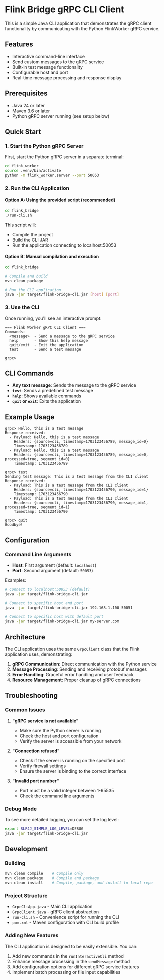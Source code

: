 # Flink Bridge gRPC CLI Client

This is a simple Java CLI application that demonstrates the gRPC client functionality by communicating with the Python FlinkWorker gRPC service.

## Features

- Interactive command-line interface
- Send custom messages to the gRPC service
- Built-in test message functionality
- Configurable host and port
- Real-time message processing and response display

## Prerequisites

- Java 24 or later
- Maven 3.6 or later
- Python gRPC server running (see setup below)

## Quick Start

### 1. Start the Python gRPC Server

First, start the Python gRPC server in a separate terminal:

```bash
cd flink_worker
source .venv/bin/activate
python -m flink_worker.server --port 50053
```

### 2. Run the CLI Application

#### Option A: Using the provided script (recommended)

```bash
cd flink_bridge
./run-cli.sh
```

This script will:
- Compile the project
- Build the CLI JAR
- Run the application connecting to localhost:50053

#### Option B: Manual compilation and execution

```bash
cd flink_bridge

# Compile and build
mvn clean package

# Run the CLI application
java -jar target/flink-bridge-cli.jar [host] [port]
```

### 3. Use the CLI

Once running, you'll see an interactive prompt:

```
=== Flink Worker gRPC CLI Client ===
Commands:
  <message>  - Send a message to the gRPC service
  help       - Show this help message
  quit/exit  - Exit the application
  test       - Send a test message

grpc>
```

## CLI Commands

- **Any text message**: Sends the message to the gRPC service
- **`test`**: Sends a predefined test message
- **`help`**: Shows available commands
- **`quit` or `exit`**: Exits the application

## Example Usage

```
grpc> Hello, this is a test message
Response received:
  - Payload: Hello, this is a test message
    Headers: {source=cli, timestamp=1703123456789, message_id=0}
    Timestamp: 1703123456789
  - Payload: Hello, this is a test message
    Headers: {source=cli, timestamp=1703123456789, message_id=0, processed=true, segment_id=0}
    Timestamp: 1703123456789

grpc> test
Sending test message: This is a test message from the CLI client
Response received:
  - Payload: This is a test message from the CLI client
    Headers: {source=cli, timestamp=1703123456790, message_id=1}
    Timestamp: 1703123456790
  - Payload: This is a test message from the CLI client
    Headers: {source=cli, timestamp=1703123456790, message_id=1, processed=true, segment_id=1}
    Timestamp: 1703123456790

grpc> quit
Goodbye!
```

## Configuration

### Command Line Arguments

- **Host**: First argument (default: `localhost`)
- **Port**: Second argument (default: `50053`)

Examples:
```bash
# Connect to localhost:50053 (default)
java -jar target/flink-bridge-cli.jar

# Connect to specific host and port
java -jar target/flink-bridge-cli.jar 192.168.1.100 50051

# Connect to specific host with default port
java -jar target/flink-bridge-cli.jar my-server.com
```

## Architecture

The CLI application uses the same `GrpcClient` class that the Flink application uses, demonstrating:

1. **gRPC Communication**: Direct communication with the Python service
2. **Message Processing**: Sending and receiving protobuf messages
3. **Error Handling**: Graceful error handling and user feedback
4. **Resource Management**: Proper cleanup of gRPC connections

## Troubleshooting

### Common Issues

1. **"gRPC service is not available"**
   - Make sure the Python server is running
   - Check the host and port configuration
   - Verify the server is accessible from your network

2. **"Connection refused"**
   - Check if the server is running on the specified port
   - Verify firewall settings
   - Ensure the server is binding to the correct interface

3. **"Invalid port number"**
   - Port must be a valid integer between 1-65535
   - Check the command line arguments

### Debug Mode

To see more detailed logging, you can set the log level:

```bash
export SLF4J_SIMPLE_LOG_LEVEL=DEBUG
java -jar target/flink-bridge-cli.jar
```

## Development

### Building

```bash
mvn clean compile    # Compile only
mvn clean package    # Compile and package
mvn clean install    # Compile, package, and install to local repo
```

### Project Structure

- `GrpcCliApp.java` - Main CLI application
- `GrpcClient.java` - gRPC client abstraction
- `run-cli.sh` - Convenience script for running the CLI
- `pom.xml` - Maven configuration with CLI build profile

### Adding New Features

The CLI application is designed to be easily extensible. You can:

1. Add new commands in the `runInteractiveCli` method
2. Enhance message processing in the `sendMessage` method
3. Add configuration options for different gRPC service features
4. Implement batch processing or file input capabilities
